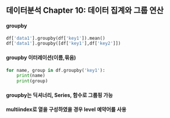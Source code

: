 ## 데이터분석 Chapter 10: 데이터 집계와 그룹 연산
#### groupby
``` python
df['data1'].groupby(df['key1']).mean()
df['data1'].groupby([df['key1'],df['key2']])
```
#### groupby 이터레이션(이름,묶음)
``` python
for name, group in df.groupby('key1'):
    print(name)
    print(group)
```
#### groupby는 딕셔너리, Series, 함수로 그룹핑 가능
#### multiindex로 열을 구성하였을 경우 level 예약어를 사용